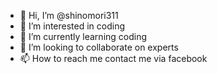- 👋 Hi, I’m @shinomori311
- 👀 I’m interested in coding
- 🌱 I’m currently learning coding
- 💞️ I’m looking to collaborate on experts
- 📫 How to reach me contact me via facebook

<!---
shinomori311/shinomori311 is a ✨ special ✨ repository because its `README.md` (this file) appears on your GitHub profile.
You can click the Preview link to take a look at your changes.
--->
